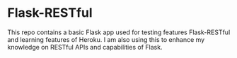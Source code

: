 # Flask-RESTful
This repo contains a basic Flask app used for testing features Flask-RESTful and learning features of Heroku. I am also using this to enhance my knowledge on RESTful APIs and capabilities of Flask.
